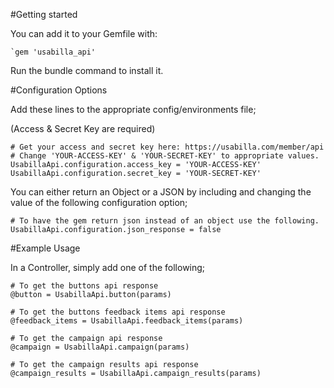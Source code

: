 #Getting started

You can add it to your Gemfile with:
```
`gem 'usabilla_api'
```
Run the bundle command to install it.

#Configuration Options

Add these lines to the appropriate config/environments file;

(Access & Secret Key are required)
```
# Get your access and secret key here: https://usabilla.com/member/api
# Change 'YOUR-ACCESS-KEY' & 'YOUR-SECRET-KEY' to appropriate values.
UsabillaApi.configuration.access_key = 'YOUR-ACCESS-KEY'
UsabillaApi.configuration.secret_key = 'YOUR-SECRET-KEY'
```
You can either return an Object or a JSON by including and changing the value of the following configuration option;
```
# To have the gem return json instead of an object use the following.
UsabillaApi.configuration.json_response = false
```

#Example Usage

In a Controller, simply add one of the following;
```
# To get the buttons api response
@button = UsabillaApi.button(params)

# To get the buttons feedback items api response
@feedback_items = UsabillaApi.feedback_items(params)

# To get the campaign api response
@campaign = UsabillaApi.campaign(params)

# To get the campaign results api response
@campaign_results = UsabillaApi.campaign_results(params)
```
